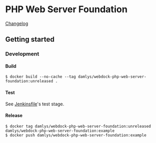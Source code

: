 PHP Web Server Foundation
========================

[Changelog](CHANGELOG.md)

## Getting started

### Development

#### Build

```
$ docker build --no-cache --tag damlys/webdock-php-web-server-foundation:unreleased .
```

#### Test

See [Jenkinsfile](Jenkinsfile)'s test stage.

#### Release

```
$ docker tag damlys/webdock-php-web-server-foundation:unreleased damlys/webdock-php-web-server-foundation:example
$ docker push damlys/webdock-php-web-server-foundation:example
```
